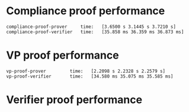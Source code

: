 # Compliance proof performance
```
compliance-proof-prover     time:   [3.6500 s 3.1445 s 3.7210 s]
compliance-proof-verifier   time:   [35.858 ms 36.359 ms 36.873 ms]
```

# VP proof performance
```
vp-proof-prover         time:   [2.2098 s 2.2328 s 2.2579 s]
vp-proof-verifier       time:   [34.580 ms 35.075 ms 35.585 ms]
```

# Verifier proof performance